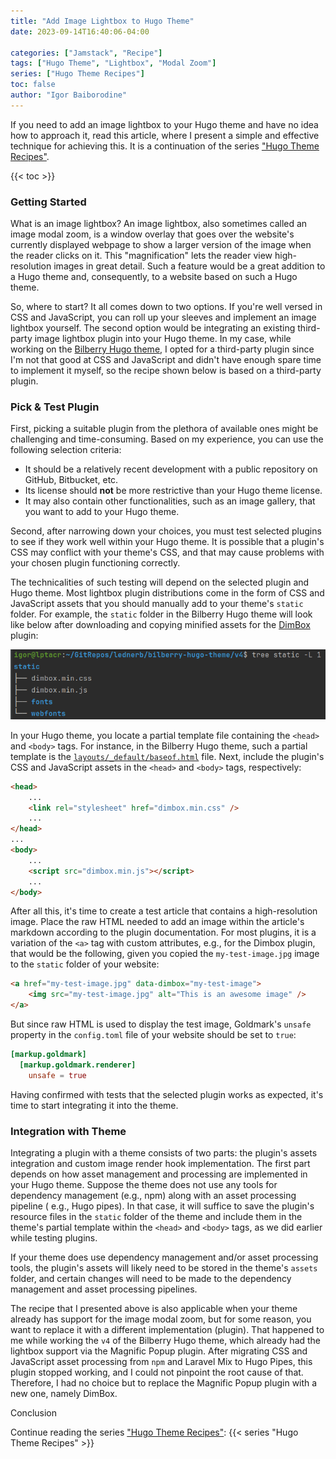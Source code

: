 ```yaml
---
title: "Add Image Lightbox to Hugo Theme"
date: 2023-09-14T16:40:06-04:00

categories: ["Jamstack", "Recipe"]
tags: ["Hugo Theme", "Lightbox", "Modal Zoom"]
series: ["Hugo Theme Recipes"]
toc: false
author: "Igor Baiborodine"
---
```


If you need to add an image lightbox to your Hugo theme and have no idea how to approach it, read this article, where I
present a simple and effective technique for achieving this. It is a continuation of the
series ["Hugo Theme Recipes"](/series/hugo-theme-recipes/).

<!--more-->

{{< toc >}}

### Getting Started
What is an image lightbox? An image lightbox, also sometimes called an image modal zoom, is a window overlay that goes
over the website's currently displayed webpage to show a larger version of the image when the reader clicks on it.
This "magnification" lets the reader view high-resolution images in great detail. Such a feature would be a great
addition to a Hugo theme and, consequently, to a website based on such a Hugo theme.

So, where to start? It all comes down to two options. If you're well versed in CSS and JavaScript, you can roll up your
sleeves and implement an image lightbox yourself. The second option would be integrating an existing third-party image
lightbox plugin into your Hugo theme. In my case, while working on
the [Bilberry Hugo theme](https://github.com/Lednerb/bilberry-hugo-theme), I opted for a third-party
plugin since I'm not that good at CSS and JavaScript and didn't have enough spare time to implement it myself, so the
recipe shown below is based on a third-party plugin.

### Pick & Test Plugin

First, picking a suitable plugin from the plethora of available ones might be challenging and time-consuming. Based on
my experience, you can use the following selection criteria:
* It should be a relatively recent development with a public repository on GitHub, Bitbucket, etc.
* Its license should **not** be more restrictive than your Hugo theme license.
* It may also contain other functionalities, such as an image gallery, that you want to add to your Hugo theme.

Second, after narrowing down your choices, you must test selected plugins to see if they work well within your Hugo
theme. It is possible that a plugin's CSS may conflict with your theme's CSS, and that may cause problems with your
chosen plugin functioning correctly.

The technicalities of such testing will depend on the selected plugin and Hugo theme. Most lightbox plugin distributions
come in the form of CSS and JavaScript assets that you should manually add to your theme's `static` folder. For example,
the `static` folder in the Bilberry Hugo theme will look like below after downloading and copying minified assets for
the [DimBox](https://github.com/hphaavikko/dimbox) plugin:

![Theme's Static Folder with Assets](theme-static-folder-with-assets.png)

In your Hugo theme, you locate a partial template file containing the `<head>` and `<body>` tags. For instance, in the
Bilberry Hugo theme, such a partial template is
the [`layouts/_default/baseof.html`](https://github.com/Lednerb/bilberry-hugo-theme/blob/e35ecca9f03c9579a9fca7aba0b5aa01563f197c/v4/layouts/_default/baseof.html)
file. Next, include the plugin's CSS and JavaScript assets in the `<head>` and `<body>` tags, respectively:

```html
<head>
    ...
    <link rel="stylesheet" href="dimbox.min.css" />
    ...
</head>
...
<body>
    ...
    <script src="dimbox.min.js"></script>
    ...
</body>
```

After all this, it's time to create a test article that contains a high-resolution image. Place the raw HTML needed to
add an image within the article's markdown according to the plugin documentation. For most plugins, it is a variation of
the `<a>` tag with custom attributes, e.g., for the Dimbox plugin, that would be the following, given you copied
the `my-test-image.jpg` image to the `static` folder of your website:

```html
<a href="my-test-image.jpg" data-dimbox="my-test-image">
    <img src="my-test-image.jpg" alt="This is an awesome image" />
</a>
```

But since raw HTML is used to display the test image, Goldmark's `unsafe` property in the `config.toml` file of your
website should be set to `true`:

```toml
[markup.goldmark]
  [markup.goldmark.renderer]
    unsafe = true
```

Having confirmed with tests that the selected plugin works as expected, it's time to start integrating it into the
theme.

### Integration with Theme

Integrating a plugin with a theme consists of two parts: the plugin's assets integration and custom image render hook
implementation. The first part depends on how asset management and processing are implemented in your Hugo theme.
Suppose the theme does not use any tools for dependency management (e.g., npm) along with an asset processing pipeline (
e.g., Hugo pipes). In that case, it will suffice to save the plugin's resource files in the `static` folder of the theme
and include them in the theme's partial template within the `<head>` and `<body>` tags, as we did earlier while testing
plugins.

If your theme does use dependency management and/or asset processing tools, the plugin's assets will likely need to be
stored in the theme's `assets` folder, and certain changes will need to be made to the dependency management and asset
processing pipelines.

The recipe that I presented above is also applicable when your theme already has support for the image modal zoom, but
for some reason, you want to replace it with a different implementation (plugin). That happened to me while working the
`v4` of the Bilberry Hugo theme, which already had the lightbox support via the Magnific Popup plugin. After migrating
CSS and JavaScript asset processing from `npm` and Laravel Mix to Hugo Pipes, this plugin stopped working, and I could
not pinpoint the root cause of that. Therefore, I had no choice but to replace the Magnific Popup plugin with a new one,
namely DimBox.

Conclusion

Continue reading the series ["Hugo Theme Recipes"](/series/hugo-theme-recipes/):
{{< series "Hugo Theme Recipes" >}}
